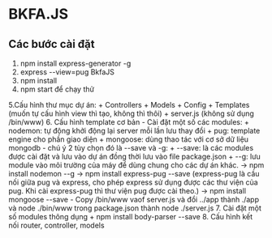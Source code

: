 # BKFA.JS
## Các bước cài đặt
1. npm install express-generator -g
2. express --view=pug BkfaJS
3. npm install
4. npm start để chạy thử

5.Cấu hình thư mục dự án:
	+ Controllers
	+ Models
	+ Config
	+ Templates (muốn tự cấu hình view thì tạo, không thì thôi)
	+ server.js (không sử dụng /bin/www)
6. Cấu hình template cơ bản
	- Cài đặt một số các modules:
		+ nodemon: tự động khởi động lại server mỗi lần lưu thay đổi
		+ pug: template engine cho phần giao diện
		+ mongoose: dùng thao tác với cơ sở dữ liệu mongodb
	- chú ý 2 tùy chọn đó là --save và -g:
		+ --save: là các modules được cài đặt và lưu vào dự án đồng thời lưu vào file package.json
		+ --g: lưu module vào môi trường của máy để dùng chung cho các dự án khác.
	-> npm install nodemon --g
	-> npm install express-pug --save
	(express-pug là cầu nối giữa pug và express, cho phép express sử dụng được các thư viện của pug. Khi cài express-pug thì thư viện pug được cài theo.﻿)
	-> npm install mongoose --save
	- Copy /bin/www vaof server.js và đổi ../app thành ./app và node ./bin/www trong package.json thành node ./server.js
7. Cài đặt một số modules thông dụng
	+ npm install body-parser --save
8. Cấu hình kết nối router, controller, models
